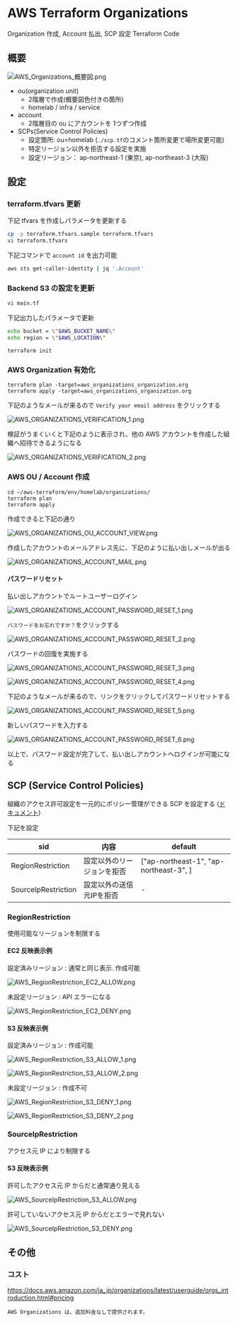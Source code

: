AWS Terraform Organizations
====
Organization 作成, Account 払出, SCP 設定 Terraform Code

## 概要

![AWS_Organizations_概要図.png](images/AWS_Organizations_概要図.png)

- ou(organization unit)
  - 2階層で作成(概要図色付きの箇所)
  - homelab / infra / service
- account
  - 2階層目の ou にアカウントを 1つずつ作成
- SCPs(Service Control Policies)
  - 設定箇所: ou=homelab (`./scp.tf`のコメント箇所変更で場所変更可能)
  - 特定リージョン以外を拒否する設定を実施
  - 設定リージョン： ap-northeast-1 (東京), ap-northeast-3 (大阪)


## 設定


### terraform.tfvars 更新
下記 tfvars を作成しパラメータを更新する

```sh
cp -p terraform.tfvars.sample terraform.tfvars
vi terraform.tfvars
```

下記コマンドで `account id` を出力可能

```sh
aws sts get-caller-identity | jq '.Account'
```

### Backend S3 の設定を更新

```sh
vi main.tf
```

下記出力したパラメータで更新

```sh
echo bucket = \"$AWS_BUCKET_NAME\"
echo region = \"$AWS_LOCATION\"
```

```sh:terraform_init
terraform init
```
### AWS Organization 有効化

```sh:terraform_apply
terraform plan -target=aws_organizations_organization.org
terraform apply -target=aws_organizations_organization.org
```

下記のようなメールが来るので `Verify your email address` をクリックする

![AWS_ORGANIZATIONS_VERIFICATION_1.png](images/AWS_ORGANIZATIONS_VERIFICATION_1.png)

検証がうまくいくと下記のように表示され、他の AWS アカウントを作成した組織へ招待できるようになる

![AWS_ORGANIZATIONS_VERIFICATION_2.png](images/AWS_ORGANIZATIONS_VERIFICATION_2.png)

### AWS OU / Account 作成

```sh:terraform_apply
cd ~/aws-terraform/env/homelab/organizations/
terraform plan
terraform apply
```

作成できると下記の通り

![AWS_ORGANIZATIONS_OU_ACCOUNT_VIEW.png](images/AWS_ORGANIZATIONS_OU_ACCOUNT_VIEW.png)

作成したアカウントのメールアドレス先に、下記のように払い出しメールが出る

![AWS_ORGANIZATIONS_ACCOUNT_MAIL.png](images/AWS_ORGANIZATIONS_ACCOUNT_MAIL.png)

#### パスワードリセット

払い出しアカウントでルートユーザーログイン

![AWS_ORGANIZATIONS_ACCOUNT_PASSWORD_RESET_1.png](images/AWS_ORGANIZATIONS_ACCOUNT_PASSWORD_RESET_1.png)

`パスワードをお忘れですか？`をクリックする

![AWS_ORGANIZATIONS_ACCOUNT_PASSWORD_RESET_2.png](images/AWS_ORGANIZATIONS_ACCOUNT_PASSWORD_RESET_2.png)

パスワードの回復を実施する

![AWS_ORGANIZATIONS_ACCOUNT_PASSWORD_RESET_3.png](images/AWS_ORGANIZATIONS_ACCOUNT_PASSWORD_RESET_3.png)


![AWS_ORGANIZATIONS_ACCOUNT_PASSWORD_RESET_4.png](images/AWS_ORGANIZATIONS_ACCOUNT_PASSWORD_RESET_4.png)

下記のようなメールが来るので、リンクをクリックしてパスワードリセットする

![AWS_ORGANIZATIONS_ACCOUNT_PASSWORD_RESET_5.png](images/AWS_ORGANIZATIONS_ACCOUNT_PASSWORD_RESET_5.png)

新しいパスワードを入力する

![AWS_ORGANIZATIONS_ACCOUNT_PASSWORD_RESET_6.png](images/AWS_ORGANIZATIONS_ACCOUNT_PASSWORD_RESET_6.png)

以上で、パスワード設定が完了して、払い出しアカウントへログインが可能になる

## SCP (Service Control Policies)
組織のアクセス許可設定を一元的にポリシー管理ができる SCP を設定する ([ドキュメント](https://docs.aws.amazon.com/ja_jp/organizations/latest/userguide/orgs_manage_policies_scps.html))

下記を設定

|  sid  | 内容  |  default  |
| ---- | ---- | ---- |
| RegionRestriction | 設定以外のリージョンを拒否 | ["ap-northeast-1", "ap-northeast-3", ] |
| SourceIpRestriction | 設定以外の送信元IPを拒否 | - |

### RegionRestriction

使用可能なリージョンを制限する

#### EC2 反映表示例
設定済みリージョン : 通常と同じ表示. 作成可能

![AWS_RegionRestriction_EC2_ALLOW.png](images/AWS_RegionRestriction_EC2_ALLOW.png)


未設定リージョン : API エラーになる

![AWS_RegionRestriction_EC2_DENY.png](images/AWS_RegionRestriction_EC2_DENY.png)

#### S3 反映表示例

設定済みリージョン : 作成可能

![AWS_RegionRestriction_S3_ALLOW_1.png](images/AWS_RegionRestriction_S3_ALLOW_1.png)

![AWS_RegionRestriction_S3_ALLOW_2.png](images/AWS_RegionRestriction_S3_ALLOW_2.png)


未設定リージョン : 作成不可

![AWS_RegionRestriction_S3_DENY_1.png](images/AWS_RegionRestriction_S3_DENY_1.png)

![AWS_RegionRestriction_S3_DENY_2.png](images/AWS_RegionRestriction_S3_DENY_2.png)

### SourceIpRestriction

アクセス元 IP により制限する

#### S3 反映表示例

許可したアクセス元 IP からだと通常通り見える

![AWS_SourceIpRestriction_S3_ALLOW.png](images/AWS_SourceIpRestriction_S3_ALLOW.png)

許可していないアクセス元 IP からだとエラーで見れない

![AWS_SourceIpRestriction_S3_DENY.png](images/AWS_SourceIpRestriction_S3_DENY.png)

## その他

### コスト
https://docs.aws.amazon.com/ja_jp/organizations/latest/userguide/orgs_introduction.html#pricing

```
AWS Organizations は、追加料金なしで提供されます。
```
